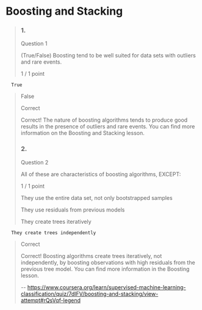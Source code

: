 # Boosting and Stacking
> ### 1.
> 
> Question 1
> 
> (True/False) Boosting tend to be well suited for data sets with outliers and rare events.
> 
> 1 / 1 point
> 

      True 
> 
>  False 
> 
> Correct
> 
> Correct! The nature of boosting algorithms tends to produce good results in the presence of outliers and rare events. You can find more information on the Boosting and Stacking lesson.
> 
> ### 2.
> 
> Question 2
> 
> All of these are characteristics of boosting algorithms, EXCEPT:
> 
> 1 / 1 point
> 
>  They use the entire data set, not only bootstrapped samples 
> 
>  They use residuals from previous models 
> 
>  They create trees iteratively 
> 

      They create trees independently 
> 
> Correct
> 
> Correct! Boosting algorithms create trees iteratively, not independently, by boosting observations with high residuals from the previous tree model. You can find more information in the Boosting lesson.
>
> -- https://www.coursera.org/learn/supervised-machine-learning-classification/quiz/7dIFV/boosting-and-stacking/view-attempt#rQsVqf-legend
